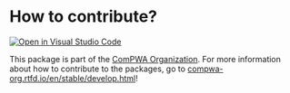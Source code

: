 # How to contribute?

[![Open in Visual Studio Code](https://img.shields.io/badge/vscode-open-blue?logo=visualstudiocode)](https://open.vscode.dev/ComPWA/sphinx-pybtex-etal-style)

This package is part of the [ComPWA Organization](https://github.com/ComPWA). For more information about how to contribute to the packages, go to [compwa-org.rtfd.io/en/stable/develop.html](https://compwa-org.readthedocs.io/en/stable/develop.html)!
